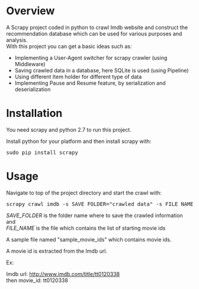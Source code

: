 Overview
====
A Scrapy project coded in python to crawl Imdb website and construct the recommendation database which can be used for various purposes and analysis.
<br>
With this project you can get a basic ideas such as:
<br>
* Implementing a User-Agent switcher for scrapy crawler (using Middleware)
* Saving crawled data in a database, here SQLite is used (using Pipeline)
* Using different Item holder for different type of data
* Implementing Pause and Resume feature, by serialization and deserialization

Installation
====
You need scrapy and python 2.7 to run this project.

Install python for your platform and then install scrapy with:

<pre>sudo pip install scrapy</pre>

Usage
====
Navigate to top of the project directory and start the crawl with:

<pre>scrapy crawl imdb -s SAVE_FOLDER="crawled_data" -s FILE_NAME="sample_movie_ids"</pre>

*SAVE_FOLDER* is the folder name where to save the crawled information and <br> *FILE_NAME* is the file which contains the list of starting movie ids

A sample file named "sample_movie_ids" which contains movie ids.

A movie id is extracted from the Imdb url.

Ex:

Imdb url: http://www.imdb.com/title/tt0120338<br>
then movie_id: tt0120338

